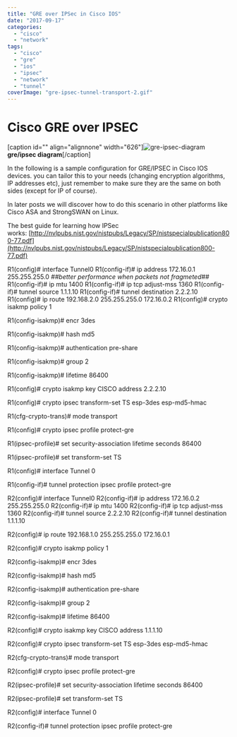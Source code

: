 ```yaml
---
title: "GRE over IPSec in Cisco IOS"
date: "2017-09-17"
categories: 
  - "cisco"
  - "network"
tags: 
  - "cisco"
  - "gre"
  - "ios"
  - "ipsec"
  - "network"
  - "tunnel"
coverImage: "gre-ipsec-tunnel-transport-2.gif"
---
```


# **Cisco GRE over IPSEC**

\[caption id="" align="alignnone" width="626"\]![gre-ipsec-diagram](../../assets/images/Image-9-17-17-at-10.26.jpg) **gre/ipsec diagram**\[/caption\]

In the following is a sample configuration for GRE/IPSEC in Cisco IOS devices. you can tailor this to your needs (changing encryption algorithms, IP addresses etc), just remember to make sure they are the same on both sides (except for IP of course).

In later posts we will discover how to do this scenario in other platforms like Cisco ASA and StrongSWAN on Linux.

The best guide for learning how IPSec works: [http://nvlpubs.nist.gov/nistpubs/Legacy/SP/nistspecialpublication800-77.pdf](http://nvlpubs.nist.gov/nistpubs/Legacy/SP/nistspecialpublication800-77.pdf)

R1(config)# interface Tunnel0
R1(config-if)# ip address 172.16.0.1 255.255.255.0
_##better performance when packets not fragmeted##_
R1(config-if)# ip mtu 1400
R1(config-if)# ip tcp adjust-mss 1360
R1(config-if)# tunnel source 1.1.1.10
R1(config-if)# tunnel destination 2.2.2.10
R1(config)# ip route 192.168.2.0 255.255.255.0 172.16.0.2
R1(config)# crypto isakmp policy 1

R1(config-isakmp)# encr 3des

R1(config-isakmp)# hash md5

R1(config-isakmp)# authentication pre-share

R1(config-isakmp)# group 2

R1(config-isakmp)# lifetime 86400

R1(config)# crypto isakmp key CISCO address 2.2.2.10

R1(config)# crypto ipsec transform-set TS esp-3des esp-md5-hmac

R1(cfg-crypto-trans)# mode transport

R1(config)# crypto ipsec profile protect-gre

R1(ipsec-profile)# set security-association lifetime seconds 86400

R1(ipsec-profile)# set transform-set TS

R1(config)# interface Tunnel 0

R1(config-if)# tunnel protection ipsec profile protect-gre

R2(config)# interface Tunnel0
R2(config-if)# ip address 172.16.0.2 255.255.255.0
R2(config-if)# ip mtu 1400
R2(config-if)# ip tcp adjust-mss 1360
R2(config-if)# tunnel source 2.2.2.10
R2(config-if)# tunnel destination 1.1.1.10

R2(config)# ip route 192.168.1.0 255.255.255.0 172.16.0.1

R2(config)# crypto isakmp policy 1

R2(config-isakmp)# encr 3des

R2(config-isakmp)# hash md5

R2(config-isakmp)# authentication pre-share

R2(config-isakmp)# group 2

R2(config-isakmp)# lifetime 86400

R2(config)# crypto isakmp key CISCO address 1.1.1.10

R2(config)# crypto ipsec transform-set TS esp-3des esp-md5-hmac

R2(cfg-crypto-trans)# mode transport

R2(config)# crypto ipsec profile protect-gre

R2(ipsec-profile)# set security-association lifetime seconds 86400

R2(ipsec-profile)# set transform-set TS

R2(config)# interface Tunnel 0

R2(config-if)# tunnel protection ipsec profile protect-gre
